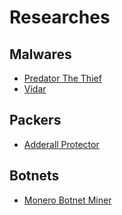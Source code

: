 # Researches

## Malwares  
* [Predator The Thief](https://fumik0.com/2018/10/15/predator-the-thief-in-depth-analysis-v2-3-5/)
* [Vidar](https://fumik0.com/2018/12/24/lets-dig-into-vidar-an-arkei-copycat-forked-stealer-in-depth-analysis/)

## Packers
* [Adderall Protector](https://fumik0.com/2018/05/21/some-fun-with-a-miner/)

## Botnets
* [Monero Botnet Miner](https://fumik0.com/2018/01/24/inside-one-xmrig-botnet-miner/)
